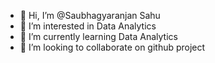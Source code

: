 - 👋 Hi, I’m @Saubhagyaranjan Sahu
- 👀 I’m interested in Data Analytics
- 🌱 I’m currently learning Data Analytics
- 💞️ I’m looking to collaborate on github project

<!---
Saubhagya300/Saubhagya300 is a ✨ special ✨ repository because its `README.md` (this file) appears on your GitHub profile.
You can click the Preview link to take a look at your changes.
--->
